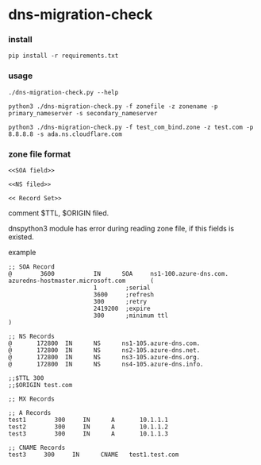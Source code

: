 # dns-migration-check

### install
```
pip install -r requirements.txt
```

### usage
```
./dns-migration-check.py --help

python3 ./dns-migration-check.py -f zonefile -z zonename -p primary_nameserver -s secondary_nameserver

python3 ./dns-migration-check.py -f test_com_bind.zone -z test.com -p 8.8.8.8 -s ada.ns.cloudflare.com
```

### zone file format
```
<<SOA field>>

<<NS filed>>

<< Record Set>>
```

comment $TTL, $ORIGIN filed.  

dnspython3 module has error during reading zone file, if this fields is existed.

example
```
;; SOA Record
@        3600           IN      SOA     ns1-100.azure-dns.com.   azuredns-hostmaster.microsoft.com       (
                        1        ;serial
                        3600     ;refresh
                        300      ;retry
                        2419200  ;expire
                        300      ;minimum ttl
)

;; NS Records
@       172800  IN      NS      ns1-105.azure-dns.com.
@       172800  IN      NS      ns2-105.azure-dns.net.
@       172800  IN      NS      ns3-105.azure-dns.org.
@       172800  IN      NS      ns4-105.azure-dns.info.

;;$TTL 300
;;$ORIGIN test.com

;; MX Records

;; A Records
test1        300     IN      A       10.1.1.1
test2        300     IN      A       10.1.1.2
test3        300     IN      A       10.1.1.3

;; CNAME Records
test3     300     IN      CNAME   test1.test.com
```

